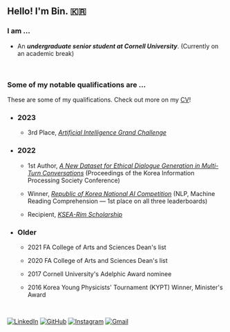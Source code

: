 ## Hello! I'm Bin. 🇰🇷


### I am ...

- An _**undergraduate senior student at Cornell University**_. (Currently on an academic break) 
<br>

### Some of my notable qualifications are ...
These are some of my qualifications. Check out more on my [CV](https://www.notion.so/binjang/Hi-I-m-Bin-39a00a62403844ec900bfbaa21859645?pvs=4)!

- ### 2023

  - 3rd Place, [_Artificial Intelligence Grand Challenge_](https://www.aigrandchallenge.or.kr)

- ### 2022 

  - 1st Author, [_A New Dataset for Ethical Dialogue Generation in Multi-Turn Conversations_](https://koreascience.kr/article/CFKO202233649223334.pub?&lang=en) (Proceedings of the Korea Information Processing Society Conference)

  - Winner, [_Republic of Korea National AI Competition_](https://aichallenge.or.kr/competition/detail/1) (NLP, Machine Reading Comprehension — 1st place on all three leaderboards)

  - Recipient, [_KSEA-Rim Scholarship_](https://www.linkedin.com/posts/ksea_scholarship-undergraduate-science-activity-6907408057404653568-xqYQ/?trk=public_profile_like_view)

- ### Older

  - 2021 FA College of Arts and Sciences Dean's list

  - 2020 FA College of Arts and Sciences Dean's list

  - 2017 Cornell University's Adelphic Award nominee

  - 2016 Korea Young Physicists' Tournament (KYPT) Winner, Minister's Award
<br>

[![LinkedIn](https://img.shields.io/badge/linkedin-%230077B5.svg?style=for-the-badge&logo=linkedin&logoColor=white)](https://www.linkedin.com/in/bin-jang-14b977148/)
[![GitHub](https://img.shields.io/badge/github-%23121011.svg?style=for-the-badge&logo=github&logoColor=white)](https://github.com/binjang)
[![Instagram](https://img.shields.io/badge/Instagram-%23E4405F.svg?style=for-the-badge&logo=Instagram&logoColor=white)](https://www.instagram.com/binj0313/)
[![Gmail](https://img.shields.io/badge/Gmail-D14836?style=for-the-badge&logo=gmail&logoColor=white)](mailto:bjang98@gmail.com)

<!--
**binjang/binjang** is a ✨ _special_ ✨ repository because its `README.md` (this file) appears on your GitHub profile.

Here are some ideas to get you started:

- 🔭 I’m currently working on ...
- 🌱 I’m currently learning ...
- 👯 I’m looking to collaborate on ...
- 🤔 I’m looking for help with ...
- 💬 Ask me about ...
- 📫 How to reach me: ...
- 😄 Pronouns: ...
- ⚡ Fun fact: ...
-->

